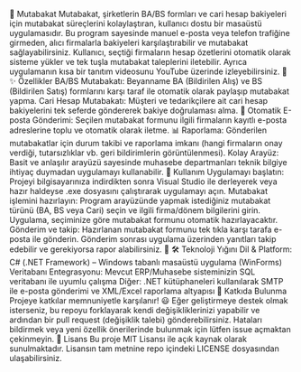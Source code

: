 🤝 Mutabakat
Mutabakat, şirketlerin BA/BS formları ve cari hesap bakiyeleri için mutabakat süreçlerini kolaylaştıran, kullanıcı dostu bir masaüstü uygulamasıdır. Bu program sayesinde manuel e-posta veya telefon trafiğine girmeden, alıcı firmalarla bakiyeleri karşılaştırabilir ve mutabakat sağlayabilirsiniz. Kullanıcı, seçtiği firmaların hesap özetlerini otomatik olarak sisteme yükler ve tek tuşla mutabakat taleplerini iletebilir. Ayrıca uygulamanın kısa bir tanıtım videosunu YouTube üzerinde izleyebilirsiniz. 🎥
✨ Özellikler
BA/BS Mutabakatı: Beyanname BA (Bildirilen Alış) ve BS (Bildirilen Satış) formlarını karşı taraf ile otomatik olarak paylaşıp mutabakat yapma.
Cari Hesap Mutabakatı: Müşteri ve tedarikçilere ait cari hesap bakiyelerini tek seferde göndererek bakiye doğrulaması alma.
📧 Otomatik E-posta Gönderimi: Seçilen mutabakat formunu ilgili firmaların kayıtlı e-posta adreslerine toplu ve otomatik olarak iletme.
📊 Raporlama: Gönderilen mutabakatlar için durum takibi ve raporlama imkanı (hangi firmaların onay verdiği, tutarsızlıklar vb. geri bildirimlerin görüntülenmesi).
Kolay Arayüz: Basit ve anlaşılır arayüzü sayesinde muhasebe departmanları teknik bilgiye ihtiyaç duymadan uygulamayı kullanabilir.
🚀 Kullanım
Uygulamayı başlatın: Projeyi bilgisayarınıza indirdikten sonra Visual Studio ile derleyerek veya hazır haldeyse .exe dosyasını çalıştırarak uygulamayı açın.
Mutabakat işlemini hazırlayın: Program arayüzünde yapmak istediğiniz mutabakat türünü (BA, BS veya Cari) seçin ve ilgili firma/dönem bilgilerini girin. Uygulama, seçiminize göre mutabakat formunu otomatik hazırlayacaktır.
Gönderim ve takip: Hazırlanan mutabakat formunu tek tıkla karşı tarafa e-posta ile gönderin. Gönderim sonrası uygulama üzerinden yanıtları takip edebilir ve gerekiyorsa rapor alabilirsiniz. 🎯
🛠️ Teknoloji Yığını
Dil & Platform: C# (.NET Framework) – Windows tabanlı masaüstü uygulama (WinForms)
Veritabanı Entegrasyonu: Mevcut ERP/Muhasebe sisteminizin SQL veritabanı ile uyumlu çalışma
Diğer: .NET kütüphaneleri kullanılarak SMTP ile e-posta gönderimi ve XML/Excel raporlama altyapısı
🤝 Katkıda Bulunma
Projeye katkılar memnuniyetle karşılanır! 😃 Eğer geliştirmeye destek olmak isterseniz, bu repoyu forklayarak kendi değişikliklerinizi yapabilir ve ardından bir pull request (değişiklik talebi) gönderebilirsiniz. Hataları bildirmek veya yeni özellik önerilerinde bulunmak için lütfen issue açmaktan çekinmeyin.
📄 Lisans
Bu proje MIT Lisansı ile açık kaynak olarak sunulmaktadır. Lisansın tam metnine repo içindeki LICENSE dosyasından ulaşabilirsiniz.
